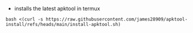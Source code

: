 - installs the latest apktool in termux

`bash <(curl -s https://raw.githubusercontent.com/james28909/apktool-install/refs/heads/main/install-apktool.sh)`

